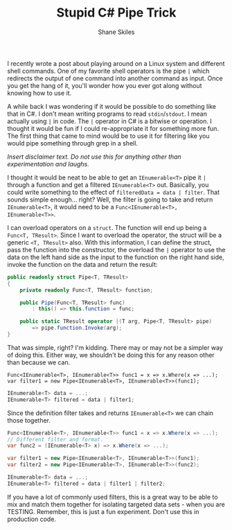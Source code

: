 ﻿---
layout: post
author: Shane Skiles
title: Stupid C# Pipe Trick
tags: [c#, csharp, pipe trick]
---

I recently wrote a post about playing around on a Linux system and different shell
commands. One of my favorite shell operators is the pipe `|` which redirects 
the output of one command into another command as input. Once you get the hang of it,
you'll wonder how you ever got along without knowing how to use it.

A while back I was wondering if it would be possible to do something like that in C#.
I don't mean writing programs to read `stdin`/`stdout`. I mean actually using `|` in code.
The `|` operator in C# is a bitwise or operation. I thought it would be fun if I
could re-appropriate it for something more fun. The first thing that came to mind 
would be to use it for filtering like you would pipe something through grep in a shell.

*Insert disclaimer text. 
Do not use this for anything other than experimentation and laughs.*

I thought it would be neat to be able to get an `IEnumerable<T>` pipe it `|` 
through a function and get a filtered `IEnumerable<T>` out. Basically, you could
write something to the effect of `filteredData = data | filter`. That sounds simple
enough... right? Well, the filter is going to take and return `IEnumerable<T>`, it
would need to be a `Func<IEnumerable<T>, IEnumerable<T>>`.

I can overload operators on a `struct`. The function will end up being a 
`Func<T, TResult>`.  Since I want to overload the operator, the struct will
be a generic `<T, TResult>` also. With this information, I can define the struct,
pass the function into the constructor, the overload the `|` operator to use the data
on the left hand side as the input to the function on the right hand side, 
invoke the function on the data and return the result:

```csharp
public readonly struct Pipe<T, TResult>
{
    private readonly Func<T, TResult> function;

    public Pipe(Func<T, TResult> func)
        : this() => this.function = func;

    public static TResult operator |(T arg, Pipe<T, TResult> pipe)
        => pipe.function.Invoke(arg);
}
```

That was simple, right? I'm kidding. There may or may not be a simpler way of doing this. 
Either way, we shouldn't be doing this for any reason other than because we can.

`Func<IEnumerable<T>, IEnumerable<T>> func1 = x => x.Where(x => ...);`
`var filter1 = new Pipe<IEnumerable<T>, IEnumerable<T>>(func1);`

```csharp
IEnumerable<T> data = ...;
IEnumerable<T> filtered = data | filter1;
```
Since the definition filter takes and returns `IEnumerable<T>` we can chain those together.
```csharp
Func<IEnumerable<T>, IEnumerable<T>> func1 = x => x.Where(x => ...);
// Different filter and format.
var func2 = (IEnumerable<T> x) => x.Where(x => ...);

var filter1 = new Pipe<IEnumerable<T>, IEnumerable<T>>(func1);
var filter2 = new Pipe<IEnumerable<T>, IEnumerable<T>>(func2);

IEnumerable<T> data = ...;
IEnumerable<T> filtered = data | filter1 | filter2;
```

If you have a lot of commonly used filters, this is a great way to be able to
mix and match them together for isolating targeted data sets - when you are TESTING.
Remember, this is just a fun experiment. Don't use this in production code.
